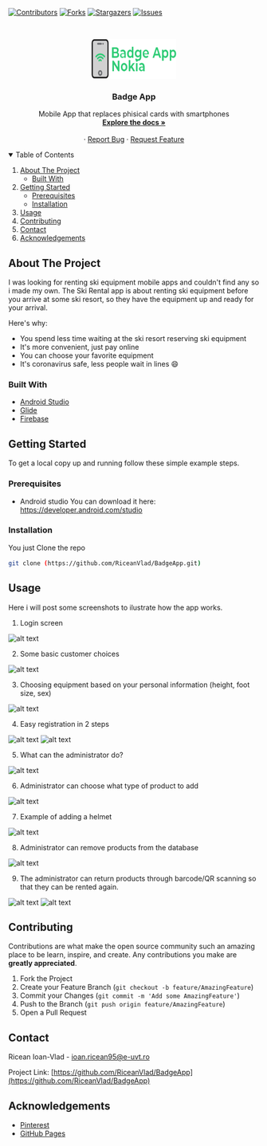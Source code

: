 <!--
*** Thanks for checking out the Best-README-Template. If you have a suggestion
*** that would make this better, please fork the repo and create a pull request
*** or simply open an issue with the tag "enhancement".
*** Thanks again! Now go create something AMAZING! :D
-->



<!-- PROJECT SHIELDS -->
<!--
*** I'm using markdown "reference style" links for readability.
*** Reference links are enclosed in brackets [ ] instead of parentheses ( ).
*** See the bottom of this document for the declaration of the reference variables
*** for contributors-url, forks-url, etc. This is an optional, concise syntax you may use.
*** https://www.markdownguide.org/basic-syntax/#reference-style-links
-->
[![Contributors][contributors-shield]][contributors-url]
[![Forks][forks-shield]][forks-url]
[![Stargazers][stars-shield]][stars-url]
[![Issues][issues-shield]][issues-url]



<!-- PROJECT LOGO -->
<br />
<p align="center">
  <a href="https://github.com/RiceanVlad/BadgeApp">
    <img src="images/logo1.png" alt="Logo" width="170" height="80">
  </a>

  <h3 align="center">Badge App</h3>

  <p align="center">
    Mobile App that replaces phisical cards with smartphones
    <br />
    <a href="https://github.com/RiceanVlad/BadgeApp"><strong>Explore the docs »</strong></a>
    <br />
    <br />
    ·
    <a href="https://github.com/RiceanVlad/BadgeApp/issues">Report Bug</a>
    ·
    <a href="https://github.com/RiceanVlad/BadgeApp/issues">Request Feature</a>
  </p>
</p>



<!-- TABLE OF CONTENTS -->
<details open="open">
  <summary>Table of Contents</summary>
  <ol>
    <li>
      <a href="#about-the-project">About The Project</a>
      <ul>
        <li><a href="#built-with">Built With</a></li>
      </ul>
    </li>
    <li>
      <a href="#getting-started">Getting Started</a>
      <ul>
        <li><a href="#prerequisites">Prerequisites</a></li>
        <li><a href="#installation">Installation</a></li>
      </ul>
    </li>
    <li><a href="#usage">Usage</a></li>
    <li><a href="#contributing">Contributing</a></li>
    <li><a href="#contact">Contact</a></li>
    <li><a href="#acknowledgements">Acknowledgements</a></li>
  </ol>
</details>



<!-- ABOUT THE PROJECT -->
## About The Project

I was looking for renting ski equipment mobile apps and couldn't find any so i made my own. The Ski Rental app is about renting ski equipment before you arrive at some ski resort, so they have the equipment up and ready for your arrival.

Here's why:
* You spend less time waiting at the ski resort reserving ski equipment
* It's more convenient, just pay online
* You can choose your favorite equipment
* It's coronavirus safe, less people wait in lines :smile:

### Built With

* [Android Studio](https://developer.android.com/studio)
* [Glide](https://github.com/bumptech/glide)
* [Firebase](https://firebase.google.com/)


<!-- GETTING STARTED -->
## Getting Started

To get a local copy up and running follow these simple example steps.

### Prerequisites

* Android studio
  You can download it here: https://developer.android.com/studio

### Installation

You just Clone the repo
   ```sh
   git clone (https://github.com/RiceanVlad/BadgeApp.git)
   ```

<!-- USAGE EXAMPLES -->
## Usage

Here i will post some screenshots to ilustrate how the app works.

1. Login screen

![alt text](https://github.com/RiceanVlad/BadgeApp/blob/main/images/screenshot.png?raw=true)

2. Some basic customer choices

![alt text](https://github.com/RiceanVlad/BadgeApp/blob/main/images/first.png?raw=true)

3. Choosing equipment based on your personal information (height, foot size, sex)

![alt text](https://github.com/RiceanVlad/BadgeApp/blob/main/images/gif.gif?raw=true)

4. Easy registration in 2 steps

![alt text](https://github.com/RiceanVlad/BadgeApp/blob/main/images/reg1.png?raw=true)
![alt text](https://github.com/RiceanVlad/BadgeApp/blob/main/images/reg2.png?raw=true)

5. What can the administrator do?

![alt text](https://github.com/RiceanVlad/BadgeApp/blob/main/images/adminmain.png?raw=true)

6. Administrator can choose what type of product to add

![alt text](https://github.com/RiceanVlad/BadgeApp/blob/main/images/chooseadd.png?raw=true)

7. Example of adding a helmet

![alt text](https://github.com/RiceanVlad/BadgeApp/blob/main/images/addhelmet.png?raw=true)

8. Administrator can remove products from the database

![alt text](https://github.com/RiceanVlad/BadgeApp/blob/main/images/delete.png?raw=true)

9. The administrator can return products through barcode/QR scanning so that they can be rented again.

![alt text](https://github.com/RiceanVlad/BadgeApp/blob/main/images/scan2.png?raw=true)
![alt text](https://github.com/RiceanVlad/BadgeApp/blob/main/images/scan1.png?raw=true)


<!-- CONTRIBUTING -->
## Contributing

Contributions are what make the open source community such an amazing place to be learn, inspire, and create. Any contributions you make are **greatly appreciated**.

1. Fork the Project
2. Create your Feature Branch (`git checkout -b feature/AmazingFeature`)
3. Commit your Changes (`git commit -m 'Add some AmazingFeature'`)
4. Push to the Branch (`git push origin feature/AmazingFeature`)
5. Open a Pull Request



<!-- CONTACT -->
## Contact

Ricean Ioan-Vlad - [ioan.ricean95@e-uvt.ro](ioan.ricean95@e-uvt.ro)

Project Link: [https://github.com/RiceanVlad/BadgeApp](https://github.com/RiceanVlad/BadgeApp)



<!-- ACKNOWLEDGEMENTS -->
## Acknowledgements
* [Pinterest](https://ro.pinterest.com/search/pins/?q=ski%20clipart&rs=typed&term_meta[]=ski%7Ctyped&term_meta[]=clipart%7Ctyped)
* [GitHub Pages](https://pages.github.com)


<!-- MARKDOWN LINKS & IMAGES -->
<!-- https://www.markdownguide.org/basic-syntax/#reference-style-links -->
[contributors-shield]: https://img.shields.io/github/contributors/RiceanVlad/BadgeApp.svg?style=for-the-badge
[contributors-url]: https://github.com/RiceanVlad/BadgeApp/graphs/contributors
[forks-shield]: https://img.shields.io/github/forks/RiceanVlad/BadgeApp.svg?style=for-the-badge
[forks-url]: https://github.com/RiceanVlad/BadgeApp/network/members
[stars-shield]: https://img.shields.io/github/stars/RiceanVlad/BadgeApp.svg?style=for-the-badge
[stars-url]: https://github.com/RiceanVlad/BadgeApp/stargazers
[issues-shield]: https://img.shields.io/github/issues/RiceanVlad/BadgeApp.svg?style=for-the-badge
[issues-url]: https://github.com/RiceanVlad/BadgeApp/issues
